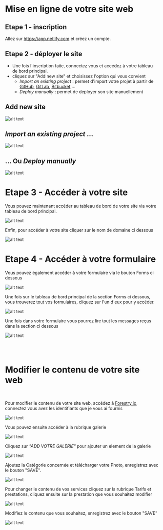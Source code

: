 # Mise en ligne de votre site web 


## Etape 1 - inscription

Allez sur https://app.netlify.com et créez un compte.


## Etape 2 - déployer le site

* Une fois l'inscription faite, connectez vous et accédez à votre tableau de bord principal.
* cliquez sur "Add new site" et choisissez l'option qui vous convient
    * *Import an existing project* : permet d'import votre projet à partir de [GitHub](https://github.com/), [GitLab](https://gitlab.com), [Bitbucket](https://bitbucket.org/) ...
    * *Deploy manually* : permet de deployer son site manuellement


## Add new site
![alt text](/readmeScreenshot/netlifyDashboard.png)

## *Import an existing project* ...
![alt text](/readmeScreenshot/netlifyImportFromRepo.png)
## ... Ou *Deploy manually*
![alt text](/readmeScreenshot/netlifyImportManually.png)


# Etape 3 - Accéder à votre site

Vous pouvez maintenant accéder au tableau de bord de votre site via votre tableau de bord principal.

![alt text](/readmeScreenshot/netlifyDashboardSites.png)

Enfin, pour accéder à votre site cliquer sur le nom de domaine ci dessous 

![alt text](/readmeScreenshot/netlifyAccessDomain.png)



# Etape 4 - Accéder à votre formulaire

Vous pouvez également accéder à votre formulaire via le bouton Forms ci dessous

![alt text](/readmeScreenshot/netlifySiteDashboard.png)

Une fois sur le tableau de bord principal de la section Forms ci dessous, vous trouverez tout vos formulaires, cliquez sur l'un d'eux pour y accéder.

![alt text](/readmeScreenshot/netlifyFormsDashboard.png)


Une fois dans votre formulaire vous pourrez lire tout les messages reçus dans la section ci dessous

![alt text](/readmeScreenshot/netlifyForm.png)


<br/>
<br/>

# Modifier le contenu de votre site web

<br/>

Pour modifier le contenu de votre site web, accédez à [Forestry.io](https://app.forestry.io/login),  connectez vous avez les identifiants que je vous ai fournis

![alt text](/readmeScreenshot/forestryLogin.png)

Vous pouvez ensuite accéder à la rubrique galerie

![alt text](/readmeScreenshot/forestryGalleryAccess.png)

Cliquez sur *"ADD VOTRE GALERIE"* pour ajouter un element de la galerie

![alt text](/readmeScreenshot/forestryAddGalleryElement.png)

Ajoutez la Catégorie concernée et télécharger votre Photo, enregistrez avec le bouton "SAVE".

![alt text](/readmeScreenshot/forestryUploadPhotoAndCategory.png)

Pour changer le contenu de vos services cliquez sur la rubrique Tarifs et prestations, cliquez ensuite sur la prestation que vous souhaitez modifier

![alt text](/readmeScreenshot/forestryServicesAccess.png)

Modifiez le contenu que vous souhaitez, enregistrez avec le bouton "SAVE"

![alt text](/readmeScreenshot/forestryModifyServices.png)